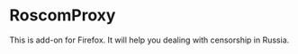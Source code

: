 RoscomProxy
===========

This is add-on for Firefox. It will help you dealing with censorship in Russia.
